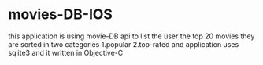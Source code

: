 # movies-DB-IOS
this application is using movie-DB api to list the user the top 20 movies
they are sorted in two categories 1.popular 2.top-rated
and application uses sqlite3
and it written in Objective-C
